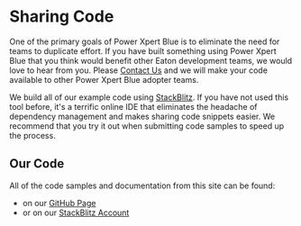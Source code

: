 # Sharing Code

One of the primary goals of Power Xpert Blue is to eliminate the need for teams to duplicate effort. If you have built something using Power Xpert Blue that you think would benefit other Eaton development teams, we would love to hear from you. Please <a href="mailto:pxblue@eaton.com">Contact Us</a> and we will make your code available to other Power Xpert Blue adopter teams.

We build all of our example code using [StackBlitz](http://www.stackblitz.com). If you have not used this tool before, it's a terrific online IDE that eliminates the headache of dependency management and makes sharing code snippets easier. We recommend that you try it out when submitting code samples to speed up the process.

## Our Code

All of the code samples and documentation from this site can be found:
* on our [GitHub Page](https://github.com/pxblue)
* or on our [StackBlitz Account](https://stackblitz.com/@px-blue)